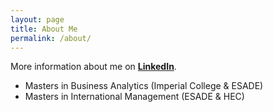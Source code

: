 ```yaml
---
layout: page
title: About Me
permalink: /about/
---
```


More information about me on **[LinkedIn](https://www.linkedin.com/in/leonardo-fernandes-de-castro-388b571a/)**.

- Masters in Business Analytics (Imperial College & ESADE)
- Masters in International Management (ESADE & HEC)
